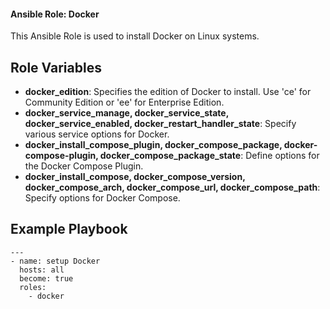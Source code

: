 #### Ansible Role: Docker

This Ansible Role is used to install Docker on Linux systems.

## Role Variables

- **docker_edition**: Specifies the edition of Docker to install. Use 'ce' for Community Edition or 'ee' for Enterprise Edition.
- **docker_service_manage, docker_service_state, docker_service_enabled, docker_restart_handler_state**: Specify various service options for Docker.
- **docker_install_compose_plugin, docker_compose_package, docker-compose-plugin, docker_compose_package_state**: Define options for the Docker Compose Plugin.
- **docker_install_compose, docker_compose_version, docker_compose_arch, docker_compose_url, docker_compose_path**: Specify options for Docker Compose.

## Example Playbook

```
---
- name: setup Docker
  hosts: all
  become: true
  roles:
    - docker
```
